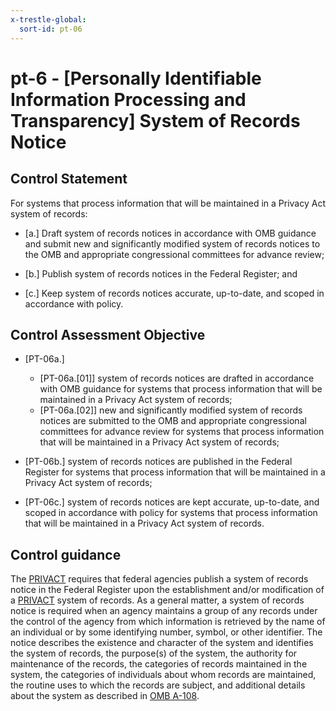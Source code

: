 ```yaml
---
x-trestle-global:
  sort-id: pt-06
---
```


# pt-6 - \[Personally Identifiable Information Processing and Transparency\] System of Records Notice

## Control Statement

For systems that process information that will be maintained in a Privacy Act system of records:

- \[a.\] Draft system of records notices in accordance with OMB guidance and submit new and significantly modified system of records notices to the OMB and appropriate congressional committees for advance review;

- \[b.\] Publish system of records notices in the Federal Register; and

- \[c.\] Keep system of records notices accurate, up-to-date, and scoped in accordance with policy.

## Control Assessment Objective

- \[PT-06a.\]

  - \[PT-06a.[01]\] system of records notices are drafted in accordance with OMB guidance for systems that process information that will be maintained in a Privacy Act system of records;
  - \[PT-06a.[02]\] new and significantly modified system of records notices are submitted to the OMB and appropriate congressional committees for advance review for systems that process information that will be maintained in a Privacy Act system of records;

- \[PT-06b.\] system of records notices are published in the Federal Register for systems that process information that will be maintained in a Privacy Act system of records;

- \[PT-06c.\] system of records notices are kept accurate, up-to-date, and scoped in accordance with policy for systems that process information that will be maintained in a Privacy Act system of records.

## Control guidance

The [PRIVACT](#18e71fec-c6fd-475a-925a-5d8495cf8455) requires that federal agencies publish a system of records notice in the Federal Register upon the establishment and/or modification of a [PRIVACT](#18e71fec-c6fd-475a-925a-5d8495cf8455) system of records. As a general matter, a system of records notice is required when an agency maintains a group of any records under the control of the agency from which information is retrieved by the name of an individual or by some identifying number, symbol, or other identifier. The notice describes the existence and character of the system and identifies the system of records, the purpose(s) of the system, the authority for maintenance of the records, the categories of records maintained in the system, the categories of individuals about whom records are maintained, the routine uses to which the records are subject, and additional details about the system as described in [OMB A-108](#3671ff20-c17c-44d6-8a88-7de203fa74aa).
